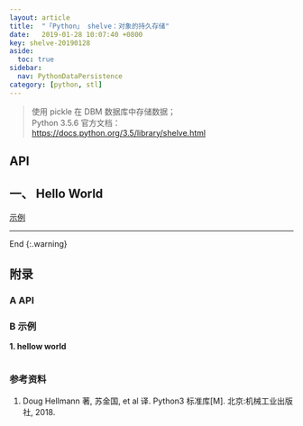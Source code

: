 ```yaml
---
layout: article
title:  "「Python」 shelve：对象的持久存储"
date:   2019-01-28 10:07:40 +0800
key: shelve-20190128
aside:
  toc: true
sidebar:
  nav: PythonDataPersistence
category: [python, stl]
---
```


> 使用 pickle 在 DBM 数据库中存储数据；    
Python 3.5.6 官方文档：<https://docs.python.org/3.5/library/shelve.html>    

## API

## 一、 Hello World
[示例](#hellow_world)  



-------------------  
 End
{:.warning}  



## 附录
### A API


### B 示例
<span id="hellow_world">**1. hellow world**</span>  


```python

```

### 参考资料
1. Doug Hellmann 著, 苏金国, et al 译. Python3 标准库[M]. 北京:机械工业出版社, 2018.
